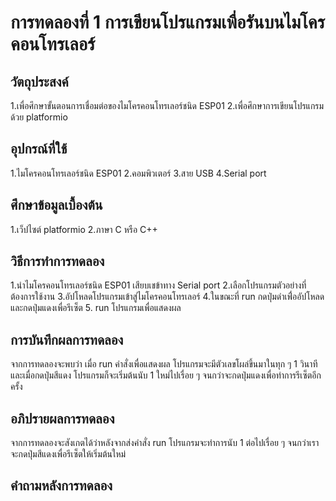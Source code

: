# การทดลองที่ 1 การเขียนโปรแกรมเพื่อรันบนไมโครคอนโทรเลอร์

## วัตถุประสงค์
1.เพื่อศึกษาขั้นตอนการเชื่อมต่อของไมโครคอนโทรเลอร์ชนิด ESP01 
2.เพื่อศึกษาการเขียนโปรแกรมด้วย platformio

## อุปกรณ์ที่ใช้
1.ไมโครคอนโทรเลอร์ชนิด ESP01
2.คอมพิวเตอร์
3.สาย USB
4.Serial port

## ศึกษาข้อมูลเบื้องต้น
1.เว็ปไซต์ platformio
2.ภาษา C หรือ C++

## วิธีการทำการทดลอง 
1.นำไมโครคอนโทรเลอร์ชนิด ESP01 เสียบเชข้าทาง Serial port
2.เลือกโปรแกรมตัวอย่างที่ต้องการใช้งาน
3.อัปโหลดโปรแกรมเข้าสู่ไมโครคอนโทรเลอร์
4.ในขณะที่ run กดปุ่มดำเพื่่ออัปโหลดและกดปุ่มแดงเพื่อรีเซ็ต
5. run โปรแกรมเพื่อแสดงผล

## การบันทึกผลการทดลอง 
  จากการทดลองจะพบว่า เมื่อ run คำสั่งเพื่อแสดงผล โปรแกรมจะมีตัวเลขโผล่ขึ้นมาในทุก ๆ 1 วินาที และเมื่อกดปุ่มสีแดง โปรแกรมก็จะเริ่มต้นนับ 1 ใหม่ไปเรื่อย ๆ จนกว่าจะกดปุ่มแดงเพื่อทำการรีเซ็ตอีกครั้ง 
  
## อภิปรายผลการทดลอง 
  จากการทดลองจะสังเกตได้ว่าหลังจากส่งคำสั่ง run โปรแกรมจะทำการนับ 1 ต่อไปเรื่อย ๆ จนกว่าเราจะกดปุ่มสีแดงเพื่อรีเซ็ตให้เริ่มต้นใหม่ 
  
## คำถามหลังการทดลอง 
